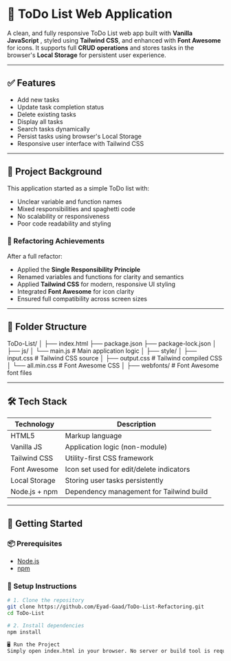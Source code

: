 # 📝 ToDo List Web Application

A clean, and fully responsive ToDo List web app built with **Vanilla JavaScript** , styled using **Tailwind CSS**, and enhanced with **Font Awesome** for icons. It supports full **CRUD operations** and stores tasks in the browser's **Local Storage** for persistent user experience.

---

## ✅ Features

- Add new tasks
- Update task completion status
- Delete existing tasks
- Display all tasks
- Search tasks dynamically
- Persist tasks using browser's Local Storage
- Responsive user interface with Tailwind CSS

---

## 🧠 Project Background

This application started as a simple ToDo list with:
- Unclear variable and function names  
- Mixed responsibilities and spaghetti code  
- No scalability or responsiveness  
- Poor code readability and styling

### 🔁 Refactoring Achievements

After a full refactor:
- Applied the **Single Responsibility Principle**
- Renamed variables and functions for clarity and semantics
- Applied **Tailwind CSS** for modern, responsive UI styling
- Integrated **Font Awesome** for icon clarity
- Ensured full compatibility across screen sizes

---

## 📂 Folder Structure
ToDo-List/
│
├── index.html
├── package.json
├── package-lock.json
│
├── js/
│ └── main.js # Main application logic
│
├── style/
│ ├── input.css # Tailwind CSS source
│ ├── output.css # Tailwind compiled CSS
│ └── all.min.css # Font Awesome CSS
│
├── webfonts/ # Font Awesome font files

---

## 🛠️ Tech Stack

| Technology      | Description                                   |
|----------------|-----------------------------------------------|
| HTML5           | Markup language                              |
| Vanilla JS      | Application logic (non-module)              |
| Tailwind CSS    | Utility-first CSS framework                 |
| Font Awesome    | Icon set used for edit/delete indicators     |
| Local Storage   | Storing user tasks persistently              |
| Node.js + npm   | Dependency management for Tailwind build     |

---

## 🚀 Getting Started

### 📦 Prerequisites
- [Node.js](https://nodejs.org/)
- [npm](https://www.npmjs.com/)

### 🔧 Setup Instructions

```bash
# 1. Clone the repository
git clone https://github.com/Eyad-Gaad/ToDo-List-Refactoring.git
cd ToDo-List

# 2. Install dependencies
npm install

🖥️ Run the Project
Simply open index.html in your browser. No server or build tool is required unless you edit Tailwind source files (input.css).